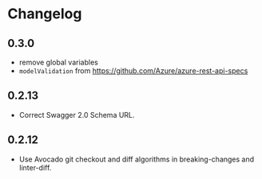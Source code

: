 # Changelog

## 0.3.0

- remove global variables
- `modelValidation` from https://github.com/Azure/azure-rest-api-specs

## 0.2.13

- Correct Swagger 2.0 Schema URL.

## 0.2.12

- Use Avocado git checkout and diff algorithms in breaking-changes and linter-diff.